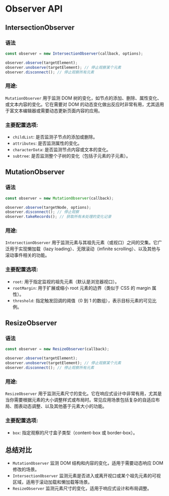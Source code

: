 # Observer API

## IntersectionObserver

### 语法
```javascript
const observer = new IntersectionObserver(callback, options);

observer.observe(targetElement);
observer.unobserve(targetElement); // 停止观察某个元素
observer.disconnect(); // 停止观察所有元素
```
### 用途:
`MutationObserver` 用于监测 DOM 树的变化，如节点的添加、删除、属性变化、或文本内容的变化。它在需要对 DOM 的动态变化做出反应时非常有用，尤其适用于富文本编辑器或需要动态更新页面内容的应用。

### 主要配置选项:
- `childList`: 是否监测子节点的添加或删除。
- `attributes`: 是否监测属性的变化。
- `characterData`: 是否监测节点内容或文本的变化。
- `subtree`: 是否监测整个子树的变化（包括子元素的子元素）。

## MutationObserver

### 语法
```javascript
const observer = new MutationObserver(callback);

observer.observe(targetNode, options);
observer.disconnect(); // 停止观察
observer.takeRecords(); // 获取所有未处理的变化记录
```

### 用途:
`IntersectionObserver` 用于监测元素与其祖先元素（或视口）之间的交集。它广泛用于实现懒加载（lazy loading）、无限滚动（infinite scrolling）、以及其他与滚动事件相关的功能。

### 主要配置选项:
- `root`: 用于指定监视的祖先元素（默认是浏览器视口）。
- `rootMargin`: 用于扩展或缩小 root 元素的边界（类似于 CSS 的 margin 属性）。
- `threshold`: 指定触发回调的阈值（0 到 1 的数组），表示目标元素的可见比例。


## ResizeObserver

### 语法
```javascript
const observer = new ResizeObserver(callback);

observer.observe(targetElement);
observer.unobserve(targetElement); // 停止观察某个元素
observer.disconnect(); // 停止观察所有元素
```

### 用途:
`ResizeObserver` 用于监测元素尺寸的变化。它在响应式设计中非常有用，尤其是当你需要根据元素的大小调整样式或布局时。常见应用场景包括复杂的自适应布局、图表动态调整、以及其他基于元素大小的功能。

### 主要配置选项:
- `box`: 指定观察的尺寸盒子类型（content-box 或 border-box）。

## 总结对比
- `MutationObserver` 监测 DOM 结构和内容的变化，适用于需要动态响应 DOM 修改的场景。
- `IntersectionObserver` 监测元素是否进入或离开视口或某个祖先元素的可视区域，适用于滚动加载和懒加载等场景。
- `ResizeObserver` 监测元素尺寸的变化，适用于响应式设计和布局调整。
